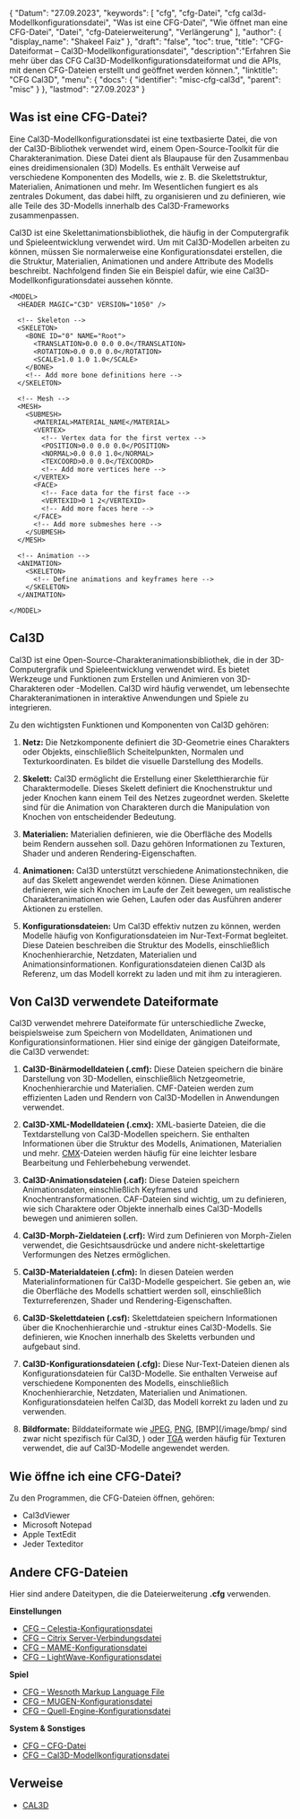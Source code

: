 {
"Datum": "27.09.2023",
  "keywords": [
"cfg",
"cfg-Datei",
"cfg cal3d-Modellkonfigurationsdatei",
"Was ist eine CFG-Datei",
"Wie öffnet man eine CFG-Datei",
"Datei",
"cfg-Dateierweiterung",
"Verlängerung"
],
  "author": {
"display_name": "Shakeel Faiz"
},
"draft": "false",
"toc": true,
"title": "CFG-Dateiformat – Cal3D-Modellkonfigurationsdatei",
  "description":"Erfahren Sie mehr über das CFG Cal3D-Modellkonfigurationsdateiformat und die APIs, mit denen CFG-Dateien erstellt und geöffnet werden können.",
"linktitle": "CFG Cal3D",
  "menu": {
    "docs": {
      "identifier": "misc-cfg-cal3d",
"parent": "misc"
}
},
"lastmod": "27.09.2023"
}

## Was ist eine CFG-Datei?

Eine Cal3D-Modellkonfigurationsdatei ist eine textbasierte Datei, die von der Cal3D-Bibliothek verwendet wird, einem Open-Source-Toolkit für die Charakteranimation. Diese Datei dient als Blaupause für den Zusammenbau eines dreidimensionalen (3D) Modells. Es enthält Verweise auf verschiedene Komponenten des Modells, wie z. B. die Skelettstruktur, Materialien, Animationen und mehr. Im Wesentlichen fungiert es als zentrales Dokument, das dabei hilft, zu organisieren und zu definieren, wie alle Teile des 3D-Modells innerhalb des Cal3D-Frameworks zusammenpassen.

Cal3D ist eine Skelettanimationsbibliothek, die häufig in der Computergrafik und Spieleentwicklung verwendet wird. Um mit Cal3D-Modellen arbeiten zu können, müssen Sie normalerweise eine Konfigurationsdatei erstellen, die die Struktur, Materialien, Animationen und andere Attribute des Modells beschreibt. Nachfolgend finden Sie ein Beispiel dafür, wie eine Cal3D-Modellkonfigurationsdatei aussehen könnte.

```
<MODEL>
  <HEADER MAGIC="C3D" VERSION="1050" />

  <!-- Skeleton -->
  <SKELETON>
    <BONE ID="0" NAME="Root">
      <TRANSLATION>0.0 0.0 0.0</TRANSLATION>
      <ROTATION>0.0 0.0 0.0</ROTATION>
      <SCALE>1.0 1.0 1.0</SCALE>
    </BONE>
    <!-- Add more bone definitions here -->
  </SKELETON>

  <!-- Mesh -->
  <MESH>
    <SUBMESH>
      <MATERIAL>MATERIAL_NAME</MATERIAL>
      <VERTEX>
        <!-- Vertex data for the first vertex -->
        <POSITION>0.0 0.0 0.0</POSITION>
        <NORMAL>0.0 0.0 1.0</NORMAL>
        <TEXCOORD>0.0 0.0</TEXCOORD>
        <!-- Add more vertices here -->
      </VERTEX>
      <FACE>
        <!-- Face data for the first face -->
        <VERTEXID>0 1 2</VERTEXID>
        <!-- Add more faces here -->
      </FACE>
      <!-- Add more submeshes here -->
    </SUBMESH>
  </MESH>

  <!-- Animation -->
  <ANIMATION>
    <SKELETON>
      <!-- Define animations and keyframes here -->
    </SKELETON>
  </ANIMATION>

</MODEL>
```

## Cal3D

Cal3D ist eine Open-Source-Charakteranimationsbibliothek, die in der 3D-Computergrafik und Spieleentwicklung verwendet wird. Es bietet Werkzeuge und Funktionen zum Erstellen und Animieren von 3D-Charakteren oder -Modellen. Cal3D wird häufig verwendet, um lebensechte Charakteranimationen in interaktive Anwendungen und Spiele zu integrieren.

Zu den wichtigsten Funktionen und Komponenten von Cal3D gehören:

1. **Netz:** Die Netzkomponente definiert die 3D-Geometrie eines Charakters oder Objekts, einschließlich Scheitelpunkten, Normalen und Texturkoordinaten. Es bildet die visuelle Darstellung des Modells.

2. **Skelett:** Cal3D ermöglicht die Erstellung einer Skeletthierarchie für Charaktermodelle. Dieses Skelett definiert die Knochenstruktur und jeder Knochen kann einem Teil des Netzes zugeordnet werden. Skelette sind für die Animation von Charakteren durch die Manipulation von Knochen von entscheidender Bedeutung.

3. **Materialien:** Materialien definieren, wie die Oberfläche des Modells beim Rendern aussehen soll. Dazu gehören Informationen zu Texturen, Shader und anderen Rendering-Eigenschaften.

4. **Animationen:** Cal3D unterstützt verschiedene Animationstechniken, die auf das Skelett angewendet werden können. Diese Animationen definieren, wie sich Knochen im Laufe der Zeit bewegen, um realistische Charakteranimationen wie Gehen, Laufen oder das Ausführen anderer Aktionen zu erstellen.

5. **Konfigurationsdateien:** Um Cal3D effektiv nutzen zu können, werden Modelle häufig von Konfigurationsdateien im Nur-Text-Format begleitet. Diese Dateien beschreiben die Struktur des Modells, einschließlich Knochenhierarchie, Netzdaten, Materialien und Animationsinformationen. Konfigurationsdateien dienen Cal3D als Referenz, um das Modell korrekt zu laden und mit ihm zu interagieren.

## Von Cal3D verwendete Dateiformate

Cal3D verwendet mehrere Dateiformate für unterschiedliche Zwecke, beispielsweise zum Speichern von Modelldaten, Animationen und Konfigurationsinformationen. Hier sind einige der gängigen Dateiformate, die Cal3D verwendet:

1. **Cal3D-Binärmodelldateien (.cmf):** Diese Dateien speichern die binäre Darstellung von 3D-Modellen, einschließlich Netzgeometrie, Knochenhierarchie und Materialien. CMF-Dateien werden zum effizienten Laden und Rendern von Cal3D-Modellen in Anwendungen verwendet.

1. **Cal3D-XML-Modelldateien (.cmx):** XML-basierte Dateien, die die Textdarstellung von Cal3D-Modellen speichern. Sie enthalten Informationen über die Struktur des Modells, Animationen, Materialien und mehr. [CMX](/image/cmx/)-Dateien werden häufig für eine leichter lesbare Bearbeitung und Fehlerbehebung verwendet.

1. **Cal3D-Animationsdateien (.caf):** Diese Dateien speichern Animationsdaten, einschließlich Keyframes und Knochentransformationen. CAF-Dateien sind wichtig, um zu definieren, wie sich Charaktere oder Objekte innerhalb eines Cal3D-Modells bewegen und animieren sollen.

1. **Cal3D-Morph-Zieldateien (.crf):** Wird zum Definieren von Morph-Zielen verwendet, die Gesichtsausdrücke und andere nicht-skelettartige Verformungen des Netzes ermöglichen.

1. **Cal3D-Materialdateien (.cfm):** In diesen Dateien werden Materialinformationen für Cal3D-Modelle gespeichert. Sie geben an, wie die Oberfläche des Modells schattiert werden soll, einschließlich Texturreferenzen, Shader und Rendering-Eigenschaften.

1. **Cal3D-Skelettdateien (.csf):** Skelettdateien speichern Informationen über die Knochenhierarchie und -struktur eines Cal3D-Modells. Sie definieren, wie Knochen innerhalb des Skeletts verbunden und aufgebaut sind.

1. **Cal3D-Konfigurationsdateien (.cfg):** Diese Nur-Text-Dateien dienen als Konfigurationsdateien für Cal3D-Modelle. Sie enthalten Verweise auf verschiedene Komponenten des Modells, einschließlich Knochenhierarchie, Netzdaten, Materialien und Animationen. Konfigurationsdateien helfen Cal3D, das Modell korrekt zu laden und zu verwenden.

1. **Bildformate:** Bilddateiformate wie [JPEG](/image/jpeg/), [PNG](/image/png/), [BMP](/image/bmp/ sind zwar nicht spezifisch für Cal3D, ) oder [TGA](/image/tga/) werden häufig für Texturen verwendet, die auf Cal3D-Modelle angewendet werden.

## Wie öffne ich eine CFG-Datei?

Zu den Programmen, die CFG-Dateien öffnen, gehören:

- Cal3dViewer
- Microsoft Notepad
- Apple TextEdit
- Jeder Texteditor

## Andere CFG-Dateien

Hier sind andere Dateitypen, die die Dateierweiterung **.cfg** verwenden.

**Einstellungen**
- [CFG – Celestia-Konfigurationsdatei](/settings/cfg-celestia/)
- [CFG – Citrix Server-Verbindungsdatei](/settings/cfg-citrix/)
- [CFG – MAME-Konfigurationsdatei](/settings/cfg-mame/)
- [CFG – LightWave-Konfigurationsdatei](/settings/cfg-lightwave/)

**Spiel**
- [CFG – Wesnoth Markup Language File](/game/cfg-wesnoth/)
- [CFG – MUGEN-Konfigurationsdatei](/game/cfg-mugen/)
- [CFG – Quell-Engine-Konfigurationsdatei](/game/cfg-sourceengine/)

**System & Sonstiges**
- [CFG – CFG-Datei](/system/cfg/)
- [CFG – Cal3D-Modellkonfigurationsdatei](/misc/cfg-cal3d/)

## Verweise
* [CAL3D](https://github.com/mp3butcher/Cal3D)

